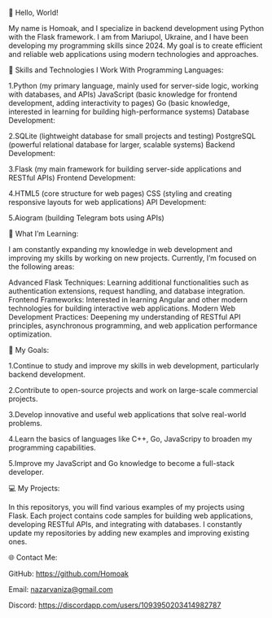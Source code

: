 👋 Hello, World!

My name is Homoak, and I specialize in backend development using Python with the Flask framework. I am from Mariupol, Ukraine, and I have been developing my programming skills since 2024. My goal is to create efficient and reliable web applications using modern technologies and approaches.

🔧 Skills and Technologies I Work With
Programming Languages:

1.Python (my primary language, mainly used for server-side logic, working with databases, and APIs)
JavaScript (basic knowledge for frontend development, adding interactivity to pages)
Go (basic knowledge, interested in learning for building high-performance systems)
Database Development:

2.SQLite (lightweight database for small projects and testing)
PostgreSQL (powerful relational database for larger, scalable systems)
Backend Development:

3.Flask (my main framework for building server-side applications and RESTful APIs)
Frontend Development:

4.HTML5 (core structure for web pages)
CSS (styling and creating responsive layouts for web applications)
API Development:

5.Aiogram (building Telegram bots using APIs)

🌱 What I’m Learning:

I am constantly expanding my knowledge in web development and improving my skills by working on new projects. Currently, I’m focused on the following areas:

Advanced Flask Techniques: Learning additional functionalities such as authentication extensions, request handling, and database integration.
Frontend Frameworks: Interested in learning Angular and other modern technologies for building interactive web applications.
Modern Web Development Practices: Deepening my understanding of RESTful API principles, asynchronous programming, and web application performance optimization.

🎯 My Goals:

1.Continue to study and improve my skills in web development, particularly backend development.

2.Contribute to open-source projects and work on large-scale commercial projects.

3.Develop innovative and useful web applications that solve real-world problems.

4.Learn the basics of languages like C++, Go, JavaScripy to broaden my programming capabilities.

5.Improve my JavaScript and Go knowledge to become a full-stack developer.

💻 My Projects:

In this repositorys, you will find various examples of my projects using Flask. Each project contains code samples for building web applications, developing RESTful APIs, and integrating with databases. I constantly update my repositories by adding new examples and improving existing ones.

🌐 Contact Me:

GitHub: https://github.com/Homoak

Email: nazarvaniza@gmail.com

Discord: https://discordapp.com/users/1093950203414982787
